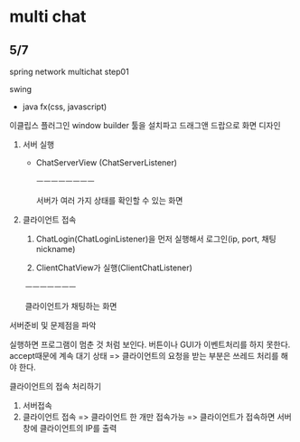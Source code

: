 # multi chat

## 5/7

spring network multichat step01



swing

- java fx(css, javascript)



이클립스 플러그인 window builder 툴을 설치파고 드래그앤 드랍으로 화면 디자인

1. 서버 실행

   - ChatServerView (ChatServerListener)

     ㅡㅡㅡㅡㅡㅡㅡㅡ

     서버가 여러 가지 상태를 확인할 수 있는 화면

2. 클라이언트 접속

   1) ChatLogin(ChatLoginListener)을 먼저 실행해서 로그인(ip, port, 채팅 nickname)

   2) ClientChatView가 실행(ClientChatListener)

   ​    ㅡㅡㅡㅡㅡㅡㅡ 

   ​	클라이언트가 채팅하는 화면





서버준비 및 문제점을 파악

실행하면 프로그램이 멈춘 것 처럼 보인다.
버튼이나 GUI가 이벤트처리를 하지 못한다.
accept때문에 계속 대기 상태
=> 클라이언트의 요청을 받는 부분은 쓰레드 처리를 해야 한다.



클라이언트의 접속 처리하기

1. 서버접속
2. 클라이언트 접속
   => 클라이언트 한 개만 접속가능
   => 클라이언트가 접속하면 서버 창에 클라이언트의 IP를 출력



